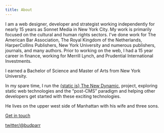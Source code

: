 ```yaml
---
title: About
---
```


I am a web designer, developer and strategist working independently for nearly 15 years as Sonnet Media in New York City. My work is primarily focused on the cultural and human rights sectors. I've done work for The American Bar Association, The Royal Kingdom of the Netherlands, HarperCollins Publishers, New York University and numerous publishers, journals, and many authors. Prior to working on the web, I had a 15 year career in finance, working for Merrill Lynch, and Prudential International Investments.

I earned a Bachelor of Science and Master of Arts from New York University.

In my spare time, I run the [{static is} The New Dynamic](https://www.thenewdynamic.org/), project, exploring static web technologies and the “post-CMS” paradigm and helping other developers get started with these exciting technologies.

He lives on the upper west side of Manhattan with his wife and three sons.

[Get in touch](javascript:void(location.href='mailto:'+String.fromCharCode(98,117,100,112,97,114,114,64,103,109,97,105,108,46,99,111,109)+'?subject=from%20the%20budparr.com%20website'))

[twitter/@budparr](http://twitter.com/budparr)
